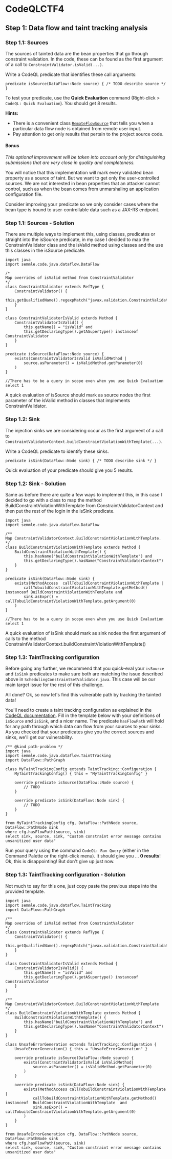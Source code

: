 # CodeQLCTF4

## Step 1: Data flow and taint tracking analysis

### Step 1.1: Sources
The sources of tainted data are the bean properties that go through constraint validation. In the code, these can be found as the first argument of a call to  `ConstraintValidator.isValid(...)`.

Write a CodeQL predicate that identifies these call arguments:

```ql
predicate isSource(DataFlow::Node source) { /* TODO describe source */ }
```

To test your predicate, use the  **Quick Evaluation**  command (Right-click >  `CodeQL: Quick Evaluation`). You should get 8 results.

**Hints:**

-   There is a convenient class  [`RemoteFlowSource`](https://github.com/github/codeql/blob/b6a7ab8bf4a9b1f6e3a95fdfe7be852c03061eab/java/ql/src/semmle/code/java/dataflow/FlowSources.qll#L25)  that tells you when a particular data flow node is obtained from remote user input.
-   Pay attention to get only results that pertain to the project source code.

#### Bonus

_This optional improvement will be taken into account only for distinguishing submissions that are very close in quality and completeness._

You will notice that this implementation will mark every validated bean property as a source of taint. But we want to get only the user-controlled sources. We are not interested in bean properties that an attacker cannot control, such as when the bean comes from unmarshaling an application configuration file.

Consider improving your predicate so we only consider cases where the bean type is bound to user-controllable data such as a JAX-RS endpoint.

### Step 1.1: Sources - Solution
There are multiple ways to implement this, using classes, predicates or straight into the isSource predicate, in my case I decided to map the ConstraintValidator class and the isValid method using classes and the use this classes in the isSource predicate.

```ql
import java
import semmle.code.java.dataflow.DataFlow

/*
Map overrides of isValid method from ConstraintValidator
*/
class ConstraintValidator extends RefType {
	ConstraintValidator() {
		this.getQualifiedName().regexpMatch("javax.validation.ConstraintValidator(.*?)")
	}
}

class ConstraintValidatorIsValid extends Method {
	ConstraintValidatorIsValid() {
		this.getName() = "isValid" and
		this.getDeclaringType().getASupertype() instanceof ConstraintValidator
	}
}

predicate isSource(DataFlow::Node source) {
	exists(ConstraintValidatorIsValid isValidMethod |
		source.asParameter() = isValidMethod.getParameter(0)
	)
}

//There has to be a query in scope even when you use Quick Evaluation
select 1
```

A quick evaluation of isSource should mark as source nodes the first parameter of the isValid method in classes that implements ConstraintValidator.


### Step 1.2: Sink

The injection sinks we are considering occur as the first argument of a call to  `ConstraintValidatorContext.buildConstraintViolationWithTemplate(...)`.

Write a CodeQL predicate to identify these sinks.
```ql
predicate isSink(DataFlow::Node sink) { /* TODO describe sink */ }
```
Quick evaluation of your predicate should give you 5 results.

### Step 1.2: Sink - Solution
Same as before there are quite a few ways to implement this, in this case I decided to go with a class to map the method BuildConstraintViolationWithTemplate from ConstraintValidatorContext and then put the rest of the login in the isSink predicate.

```ql
import java
import semmle.code.java.dataflow.DataFlow

/**
Map ConstraintValidatorContext.BuildConstraintViolationWithTemplate.
*/
class BuildConstraintViolationWithTemplate extends Method {
	BuildConstraintViolationWithTemplate() {
		this.hasName("buildConstraintViolationWithTemplate") and
		this.getDeclaringType().hasName("ConstraintValidatorContext")
	}
}

predicate isSink(DataFlow::Node sink) {
	exists(MethodAccess  callTobuildConstraintViolationWithTemplate |
		callTobuildConstraintViolationWithTemplate.getMethod() instanceof BuildConstraintViolationWithTemplate and
		sink.asExpr() = callTobuildConstraintViolationWithTemplate.getArgument(0)
	)
}

//There has to be a query in scope even when you use Quick Evaluation
select 1
```

A quick evaluation of isSink should mark as sink nodes the first argument of calls to the method ConstraintValidatorContext.buildConstraintViolationWithTemplate() 


### Step 1.3: TaintTracking configuration
Before going any further, we recommend that you quick-eval your  `isSource`  and  `isSink`  predicates to make sure both are matching the issue described above in  `SchedulingConstraintSetValidator.java`. This case will be our main target issue for the rest of this challenge.

All done? Ok, so now let's find this vulnerable path by tracking the tainted data!

You'll need to create a taint tracking configuration as explained in the  [CodeQL documentation](https://help.semmle.com/QL/learn-ql/java/dataflow.html#global-data-flow). Fill in the template below with your definitions of  `isSource`  and  `isSink`, and a nicer name. The predicate  `hasFlowPath`  will hold for any path through which data can flow from your sources to your sinks. As you checked that your predicates give you the correct sources and sinks, we'll get our vulnerability.

```ql
/** @kind path-problem */
import java
import semmle.code.java.dataflow.TaintTracking
import DataFlow::PathGraph

class MyTaintTrackingConfig extends TaintTracking::Configuration {
    MyTaintTrackingConfig() { this = "MyTaintTrackingConfig" }

    override predicate isSource(DataFlow::Node source) { 
        // TODO 
    }

    override predicate isSink(DataFlow::Node sink) { 
        // TODO 
    }
}

from MyTaintTrackingConfig cfg, DataFlow::PathNode source, DataFlow::PathNode sink
where cfg.hasFlowPath(source, sink)
select sink, source, sink, "Custom constraint error message contains unsanitized user data"
```

Run your query using the command  `CodeQL: Run Query`  (either in the Command Palette or the right-click menu). It should give you ...  **0 results**! Ok, this is disappointing! But don't give up just now.

### Step 1.3: TaintTracking configuration - Solution
Not much to say for this one, just copy paste the previous steps into the provided template.

```ql
import java
import semmle.code.java.dataflow.TaintTracking
import DataFlow::PathGraph

/**
Map overrides of isValid method from ConstraintValidator
*/
class ConstraintValidator extends RefType {
	ConstraintValidator() {
		this.getQualifiedName().regexpMatch("javax.validation.ConstraintValidator(.*?)")
	}
}

class ConstraintValidatorIsValid extends Method {
	ConstraintValidatorIsValid() {
		this.getName() = "isValid" and
		this.getDeclaringType().getASupertype() instanceof  ConstraintValidator
	}
}

/**
Map ConstraintValidatorContext.BuildConstraintViolationWithTemplate
*/
class BuildConstraintViolationWithTemplate extends Method {
	BuildConstraintViolationWithTemplate() {
		this.hasName("buildConstraintViolationWithTemplate") and
		this.getDeclaringType().hasName("ConstraintValidatorContext")
	}
}

class UnsafeErrorGeneration extends TaintTracking::Configuration {
	UnsafeErrorGeneration() { this = "UnsafeErrorGeneration" }
	
	override predicate isSource(DataFlow::Node source) {
		exists(ConstraintValidatorIsValid isValidMethod|
			source.asParameter() = isValidMethod.getParameter(0)
		)
	}
	
	override predicate isSink(DataFlow::Node sink) {
		exists(MethodAccess callTobuildConstraintViolationWithTemplate |
			callTobuildConstraintViolationWithTemplate.getMethod() instanceof  BuildConstraintViolationWithTemplate  and
			sink.asExpr() = callTobuildConstraintViolationWithTemplate.getArgument(0)
		)
	}
}

from UnsafeErrorGeneration cfg, DataFlow::PathNode source, DataFlow::PathNode sink
where cfg.hasFlowPath(source, sink)
select sink, source, sink, "Custom constraint error message contains unsanitized user data"
```
